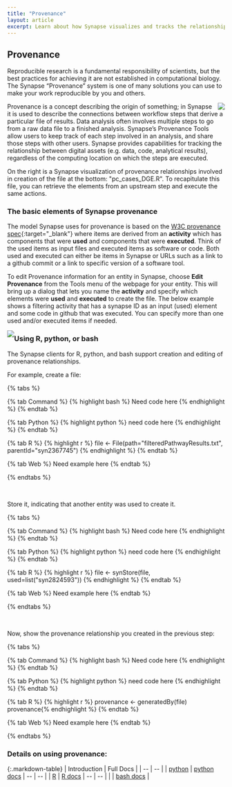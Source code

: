 ```yaml
---
title: "Provenance"
layout: article
excerpt: Learn about how Synapse visualizes and tracks the relationships of files and projects for reproducibility.  
---
```


## Provenance

Reproducible research is a fundamental responsibility of scientists, but the best practices for achieving it are not established in computational biology. The Synapse “Provenance” system is one of many solutions you can use to make your work reproducible by you and others.

<img src="/assets/images/Prov_web_screenshot.png" align="right">

Provenance is a concept describing the origin of something; in Synapse it is used to describe the connections between workflow steps that derive a particular file of results. Data analysis often involves multiple steps to go from a raw data file to a finished analysis.  Synapse’s Provenance Tools allow users to keep track of each step involved in an analysis, and share those steps with other users. Synapse provides capabilities for tracking the relationship between digital assets (e.g. data, code, analytical results), regardless of the computing location on which the steps are executed.

On the right is a Synapse visualization of provenance relationships involved in creation of the file at the bottom: "pc_cases_DGE.R". To recapitulate this file, you can retrieve the elements from an upstream step and execute the same actions.


### The basic elements of Synapse provenance


The model Synapse uses for provenance is based on the [W3C provenance spec](https://www.w3.org/standards/techs/provenance#w3c_all){:target="_blank"} where items are derived from an **activity** which has components that were **used**  and components that were **executed**.  Think of the used items as input files and executed items as software or code.  Both used and executed can either be items in Synapse or URLs such as a link to a github commit or a link to specific version of a software tool.  

To edit Provenance information for an entity in Synapse, choose **Edit Provenance** from the Tools menu of the webpage for your entity. This will bring up a dialog that lets you name the **activity** and specify which elements were **used** and **executed** to create the file. The below example shows a filtering activity that has a synapse ID as an input (used) element and some code in github that was executed. You can specify more than one used and/or executed items if needed.

<img style="float: left;" src="/assets/images/Prov_web_editing.png">


### Using R, python, or bash

The Synapse clients for R, python, and bash support creation and editing of provenance relationships.

For example, create a file:

{% tabs %}

{% tab Command %}
{% highlight bash %}
Need code here
{% endhighlight %}
{% endtab %}

{% tab Python %}
{% highlight python %}
need code here
{% endhighlight %}
{% endtab %}

{% tab R %}
{% highlight r %}
file <- File(path="filteredPathwayResults.txt", parentId="syn2367745")
{% endhighlight %}
{% endtab %}

{% tab Web %}
Need example here
{% endtab %}

{% endtabs %}

<br>


Store it, indicating that another entity was used to create it.

{% tabs %}

{% tab Command %}
{% highlight bash %}
Need code here
{% endhighlight %}
{% endtab %}

{% tab Python %}
{% highlight python %}
need code here
{% endhighlight %}
{% endtab %}

{% tab R %}
{% highlight r %}
file <- synStore(file, used=list("syn2824593"))
{% endhighlight %}
{% endtab %}

{% tab Web %}
Need example here
{% endtab %}

{% endtabs %}

<br>

Now, show the provenance relationship you created in the previous step:

{% tabs %}

{% tab Command %}
{% highlight bash %}
Need code here
{% endhighlight %}
{% endtab %}

{% tab Python %}
{% highlight python %}
need code here
{% endhighlight %}
{% endtab %}

{% tab R %}
{% highlight r %}
provenance <- generatedBy(file)
provenance{% endhighlight %}
{% endtab %}

{% tab Web %}
Need example here
{% endtab %}

{% endtabs %}



### Details on using provenance:

{:.markdown-table}
| Introduction | Full Docs |
| -- | -- |
| [python](https://www.synapse.org/#!Synapse:syn1768504/wiki/56099) | [python docs](http://docs.synapse.org/python/)
| -- | -- |
| [R](https://www.synapse.org/#!Synapse:syn1834618/wiki/55486) | [R docs](http://docs.synapse.org/r)
| -- | -- |
|  | [bash docs](http://docs.synapse.org/python/CommandLineClient.html) |



